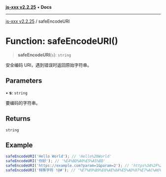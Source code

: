 [**js-xxx v2.2.25**](../README.md) • **Docs**

***

[js-xxx v2.2.25](../README.md) / safeEncodeURI

# Function: safeEncodeURI()

> **safeEncodeURI**(`s`): `string`

安全编码 URI，遇到错误时返回原始字符串。

## Parameters

• **s**: `string`

要编码的字符串。

## Returns

`string`

## Example

```ts
safeEncodeURI('Hello World'); // 'Hello%20World'
safeEncodeURI('你好'); // '%E4%BD%A0%E5%A5%BD'
safeEncodeURI('https://example.com?param=1&param=2'); // 'https%3A%2F%2Fexample.com%3Fparam%3D1%26param%3D2'
safeEncodeURI('特殊字符 !@#'); // '%E7%89%B9%E6%AE%8A%E5%AD%97%E7%AC%A6%20%21%40%23'
```
